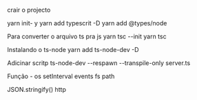 
crair o projecto

yarn init- y
yarn add typescrit -D
yarn add @types/node

Para converter o arquivo ts pra js
yarn tsc --init
yarn tsc

Instalando o ts-node
yarn add ts-node-dev -D

Adicinar scritp
ts-node-dev --respawn --transpile-only server.ts


Função - os
setInterval
events
fs
path

JSON.stringify()
http